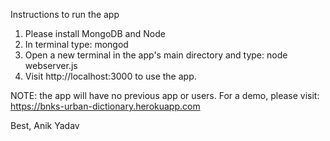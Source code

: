 Instructions to run the app

1. Please install MongoDB and Node
2. In terminal type: mongod
3. Open a new terminal in the app's main directory and type: node webserver.js
4. Visit http://localhost:3000 to use the app.

NOTE: the app will have no previous app or users.
For a demo, please visit: https://bnks-urban-dictionary.herokuapp.com


Best,
Anik Yadav